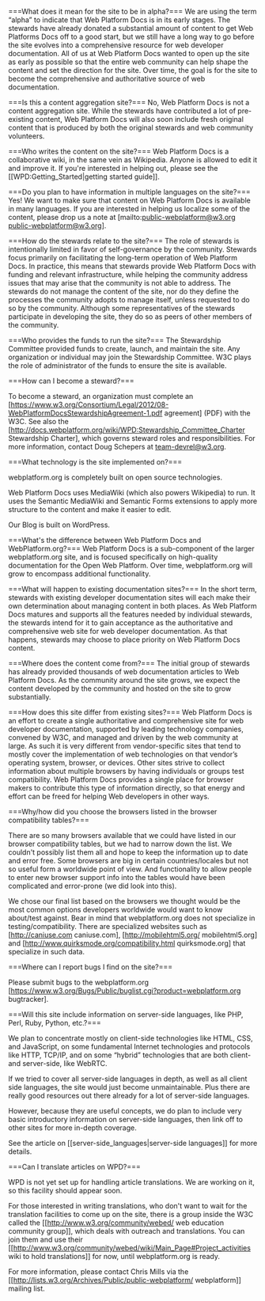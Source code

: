 ===What does it mean for the site to be in alpha?===
We are using the term “alpha” to indicate that Web Platform Docs is in its early stages. The stewards have already donated a substantial amount of content to get Web Platforms Docs off to a good start, but we still have a long way to go before the site evolves into a comprehensive resource for web developer documentation. All of us at Web Platform Docs wanted to open up the site as early as possible so that the entire web community can help shape the content and set the direction for the site. Over time, the goal is for the site to become the comprehensive and authoritative source of web documentation.

===Is this a content aggregation site?===
No, Web Platform Docs is not a content aggregation site. While the stewards have contributed a lot of pre-existing content, Web Platform Docs will also soon include fresh original content that is produced by both the original stewards and web community volunteers.

===Who writes the content on the site?===
Web Platform Docs is a collaborative wiki, in the same vein as Wikipedia. Anyone is allowed to edit it and improve it. If you're interested in helping out, please see the [[WPD:Getting_Started|getting started guide]].

===Do you plan to have information in multiple languages on the site?===
Yes! We want to make sure that content on Web Platform Docs is available in many languages. If you are interested in helping us localize some of the content, please drop us a note at  [mailto:public-webplatform@w3.org public-webplatform@w3.org].

===How do the stewards relate to the site?===
The role of stewards is intentionally limited in favor of self-governance by the community. Stewards focus primarily on facilitating the long-term operation of Web Platform Docs. In practice, this means that stewards provide Web Platform Docs with funding and relevant infrastructure, while helping the community address issues that may arise that the community is not able to address. The stewards do not manage the content of the site, nor do they define the processes the community adopts to manage itself, unless requested to do so by the community. Although some representatives of the stewards participate in developing the site, they do so as peers of other members of the community.

===Who provides the funds to run the site?===
The Stewardship Committee provided funds to create, launch, and maintain the site. Any organization or individual may join the Stewardship Committee. W3C plays the role of administrator of the funds to ensure the site is available.

===How can I become a steward?===

To become a steward, an organization must complete an [https://www.w3.org/Consortium/Legal/2012/08-WebPlatformDocsStewardshipAgreement-1.pdf agreement] (PDF) with the W3C. See also the [http://docs.webplatform.org/wiki/WPD:Stewardship_Committee_Charter Stewardship Charter], which governs steward roles and responsibilities. For more information, contact Doug Schepers at team-devrel@w3.org.

===What technology is the site implemented on?===

webplatform.org is completely built on open source technologies.

Web Platform Docs uses MediaWiki (which also powers Wikipedia) to run. It uses the Semantic MediaWiki and Semantic Forms extensions to apply more structure to the content and make it easier to edit.

Our Blog is built on WordPress.

===What's the difference between Web Platform Docs and WebPlatform.org?===
Web Platform Docs is a sub-component of the larger webplatform.org site, and is focused specifically on high-quality documentation for the Open Web Platform. Over time, webplatform.org will grow to encompass additional functionality.

===What will happen to existing documentation sites?===
In the short term, stewards with existing developer documentation sites will each make their own determination about managing content in both places. As Web Platform Docs matures and supports all the features needed by individual stewards, the stewards intend for it to gain acceptance as the authoritative and comprehensive web site for web developer documentation. As that happens, stewards may choose to place priority on Web Platform Docs content.

===Where does the content come from?===
The initial group of stewards has already provided thousands of web documentation articles to Web Platform Docs. As the community around the site grows, we expect the content developed by the community and hosted on the site to grow substantially.

===How does this site differ from existing sites?===
Web Platform Docs is an effort to create a single authoritative and comprehensive site for web developer documentation, supported by leading technology companies, convened by W3C, and managed and driven by the web community at large. As such it is very different from vendor-specific sites that tend to mostly cover the implementation of web technologies on that vendor’s operating system, browser, or devices. Other sites strive to collect information about multiple browsers by having individuals or groups test compatibility. Web Platform Docs provides a single place for browser makers to contribute this type of information directly, so that energy and effort can be freed for helping Web developers in other ways.

===Why/how did you choose the browsers listed in the browser compatibility tables?===

There are so many browsers available that we could have listed in our browser compatibility tables, but we had to narrow down the list. We couldn't possibly list them all and hope to keep the information up to date and error free. Some browsers are big in certain countries/locales but not so useful form a worldwide point of view. And functionality to allow people to enter new browser support info into the tables would have been complicated and error-prone (we did look into this).

We chose our final list based on the browsers we thought would be the most common options developers worldwide would want to know about/test against. Bear in mind that webplatform.org does not specialize in testing/compatibility. There are specialized websites such as [http://caniuse.com caniuse.com], [http://mobilehtml5.org/ mobilehtml5.org] and [http://www.quirksmode.org/compatibility.html quirksmode.org] that specialize in such data.


===Where can I report bugs I find on the site?===

Please submit bugs to the webplatform.org [https://www.w3.org/Bugs/Public/buglist.cgi?product=webplatform.org bugtracker].


===Will this site include information on server-side languages, like PHP, Perl, Ruby, Python, etc.?===

We plan to concentrate mostly on client-side technologies like HTML, CSS, and JavaScript, on some fundamental Internet technologies and protocols like HTTP, TCP/IP, and on some “hybrid” technologies that are both client- and server-side, like WebRTC.

If we tried to cover all server-side languages in depth, as well as all client side languages, the site would just become unmaintainable. Plus there are really good resources out there already for a lot of server-side languages.

However, because they are useful concepts, we do plan to include very basic introductory information on server-side languages, then link off to other sites for more in-depth coverage.

See the article on [[server-side_languages|server-side languages]] for more details.

===Can I translate articles on WPD?===

WPD is not yet set up for handling article translations. We are working on it, so this facility should appear soon.

For those interested in writing translations, who don't want to wait for the translation facilities to come up on the site, there is a group inside the W3C called the [[http://www.w3.org/community/webed/ web education community group]], which deals with outreach and translations. You can join them and use their [[http://www.w3.org/community/webed/wiki/Main_Page#Project_activities wiki to hold translations]] for now, until webplatform.org is ready.

For more information, please contact Chris Mills via the [[http://lists.w3.org/Archives/Public/public-webplatform/ webplatform]] mailing list.
